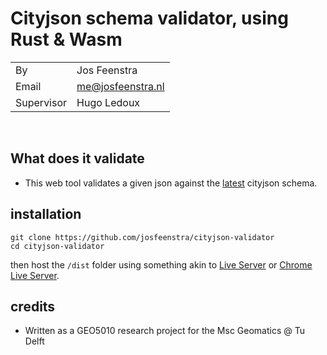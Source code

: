 # Cityjson schema validator, using Rust & Wasm 

| | |
|---|---|
|By | Jos Feenstra 
|Email | me@josfeenstra.nl  
|Supervisor | Hugo Ledoux

<br>

What does it validate 
---------------------
* This web tool validates a given json against the [latest](https://3d.bk.tudelft.nl/schemas/cityjson/1.0.2/cityjson.min.schema.json) cityjson schema.


installation
------------

```
git clone https://github.com/josfeenstra/cityjson-validator
cd cityjson-validator
```

then host the `/dist` folder using something akin to [Live Server](https://marketplace.visualstudio.com/items?itemName=ritwickdey.LiveServer) or [Chrome Live Server](https://chrome.google.com/webstore/detail/web-server-for-chrome/ofhbbkphhbklhfoeikjpcbhemlocgigb).


credits
-------

- Written as a GEO5010 research project for the Msc Geomatics @ Tu Delft 

